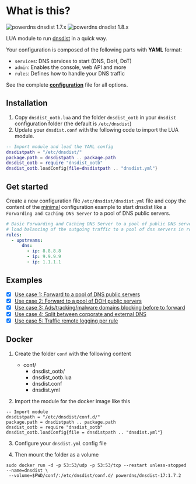 # What is this?

![powerdns dnsdist 1.7.x](https://img.shields.io/badge/dnsdist%201.7.x-tested-green) ![powerdns dnsdist 1.8.x](https://img.shields.io/badge/dnsdist%201.8.x-tested-green)


LUA module to run [dnsdist](https://dnsdist.org/) in a quick way.

Your configuration is composed of the following parts with **YAML** format:
- `services`: DNS services to start (DNS, DoH, DoT)
- `admin`: Enables the console, web API and more
- `rules`: Defines how to handle your DNS traffic

See the complete **[configuration](./examples/dnsdist-full.yml)** file for all options.

## Installation

1. Copy `dnsdist_ootb.lua` and the folder `dnsdist_ootb` in your `dnsdist` configuration folder (the default is `/etc/dnsdist`)
4. Update your `dnsdist.conf` with the following code to import the LUA module.

```lua
-- Import module and load the YAML config
dnsdistpath = "/etc/dnsdist/"
package.path = dnsdistpath .. package.path
dnsdist_ootb = require "dnsdist_ootb"
dnsdist_ootb.loadConfig{file=dnsdistpath .. "dnsdist.yml"}
```
## Get started

Create a new configuration file `/etc/dnsdist/dnsdist.yml` file and copy the content of the [minimal](./examples/dnsdist-minimal.yml) configuration example to start dnsdist like a `Forwarding and Caching DNS Server` to a pool of DNS public servers.

```yaml
# Basic Forwarding and Caching DNS Server to a pool of public DNS server
# load balancing of the outgoing traffic to a pool of dns servers in round robin
rules:
  - upstreams:
      dns:
        - ip: 8.8.8.8
        - ip: 9.9.9.9
        - ip: 1.1.1.1
```

## Examples

- [x] [Use case 1: Forward to a pool of DNS public servers](./examples/dnsdist-minimal.yml)
- [x] [Use case 2: Forward to a pool of DOH public servers](./examples/dnsdist-doh.yml)
- [x] [Use case 3: Ads/tracking/malware domains blocking before to forward](./examples/dnsdist-blacklist.yml)
- [x] [Use case 4: Split between corporate and external DNS](./examples/dnsdist-split.yml)
- [x] [Use case 5: Traffic remote logging per rule](./examples/dnsdist-logging.yml)

## Docker 

1. Create the folder `conf` with the following content
   - conf/
     - dnsdist_ootb/
     - dnsdist_ootb.lua
     - dnsdist.conf
     - dnsdist.yml

2. Import the module for the docker image like this

```
-- Import module
dnsdistpath = "/etc/dnsdist/conf.d/"
package.path = dnsdistpath .. package.path
dnsdist_ootb = require "dnsdist_ootb"
dnsdist_ootb.loadConfig{file = dnsdistpath .. "dnsdist.yml"}
```

3. Configure your `dnsdist.yml` config file

4. Then mount the folder as a volume 

```
sudo docker run -d -p 53:53/udp -p 53:53/tcp --restart unless-stopped --name=dnsdist \
 --volume=$PWD/conf/:/etc/dnsdist/conf.d/ powerdns/dnsdist-17:1.7.2
```

